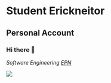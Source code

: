 # Student Erickneitor
## Personal Account
### Hi there 👋
*Software Engineering [EPN](https://epn.edu.ec/)*

![](https://visitor-badge.glitch.me/badge?page_id=erickneitor1416.erickneitor1416)
<br />
<!--
**Erickneitor1416/Erickneitor1416** is a ✨ _special_ ✨ repository because its `README.md` (this file) appears on your GitHub profile.

Here are some ideas to get you started:

- 🔭 I’m currently working on ...
- 🌱 I’m currently learning ...
- 👯 I’m looking to collaborate on ...
- 🤔 I’m looking for help with ...
- 💬 Ask me about ...
- 📫 How to reach me: ...
- 😄 Pronouns: ...
- ⚡ Fun fact: ...
-->
